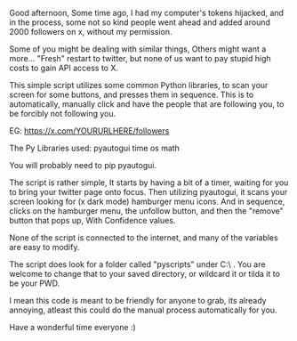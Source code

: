 Good afternoon,
Some time ago, I had my computer's tokens hijacked, and in the process, some not so kind people went ahead and added around 2000 followers on x, without my permission.

Some of you might be dealing with similar things,
Others might want a more... "Fresh" restart to twitter, but none of us want to pay stupid high costs to gain API access to X.

This simple script utilizes some common Python libraries, to scan your screen for some buttons, and presses them in sequence.
This is to automatically, manually click and have the people that are following you, to be forcibly not following you.

EG: https://x.com/YOURURLHERE/followers

The Py Libraries used:
pyautogui
time
os
math

You will probably need to pip pyautogui.

The script is rather simple, It starts by having a bit of a timer, waiting for you to bring your twitter page onto focus. 
Then utilizing pyautogui, it scans your screen looking for (x dark mode) hamburger menu icons. And in sequence, clicks on the hamburger menu, the unfollow button, and then the "remove" button that pops up, With Confidence values.

None of the script is connected to the internet, and many of the variables are easy to modify.

The script does look for a folder called "pyscripts" under C:\ . You are welcome to change that to your saved directory, or wildcard it or tilda it to be your PWD. 

I mean this code is meant to be friendly for anyone to grab, its already annoying, atleast this could do the manual process automatically for you. 

Have a wonderful time everyone :)
